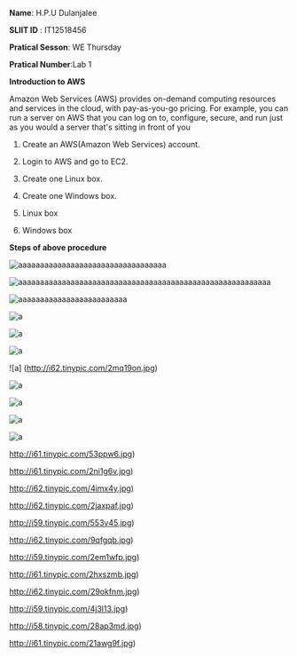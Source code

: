 **Name**: H.P.U Dulanjalee

**SLIIT ID** : IT12518456

**Pratical Sesson**: WE Thursday

**Pratical Number**:Lab 1


 **Introduction to AWS**
 
 Amazon Web Services (AWS) provides on-demand computing resources and services in the cloud, with pay-as-you-go pricing. For example, you can run a server on AWS that you can log on to, configure, secure, and run just as you would a server that's sitting in front of you
 


1.	Create an AWS(Amazon Web Services) account.

2.	Login to AWS and go to EC2.

3.	Create one Linux box.

4.	Create one Windows box.

5.	Linux box

6.  Windows box

 **Steps of above procedure** 
 
![aaaaaaaaaaaaaaaaaaaaaaaaaaaaaaaaaa](http://i61.tinypic.com/2gw83ra.jpg)

![aaaaaaaaaaaaaaaaaaaaaaaaaaaaaaaaaaaaaaaaaaaaaaaaaaaaaaaaaa](http://i58.tinypic.com/21osrk2.jpg)

 ![aaaaaaaaaaaaaaaaaaaaaaaaa](http://i58.tinypic.com/21osrk2.jpg)
 
 
 
 
 
 ![a](http://i62.tinypic.com/ojkzt0.jpg)
 
 
 
 
![a](http://i61.tinypic.com/wcjsxw.jpg)
 
 
 
 
 
 
 ![a](http://i59.tinypic.com/2zgunvr.jpg)
 
![a] (http://i62.tinypic.com/2mq19on.jpg)
 
 ![a](http://i60.tinypic.com/289l8nm.jpg)
 
 ![a](http://i60.tinypic.com/m8e6g1.jpg)
 
 ![a](http://i62.tinypic.com/2njf1wl.jpg)
 
 ![a](http://i62.tinypic.com/33li1cw.jpg)
 
 http://i61.tinypic.com/53ppw6.jpg)
 
 http://i61.tinypic.com/2ni1g6v.jpg)
 
 http://i62.tinypic.com/4imx4y.jpg)
 
 http://i62.tinypic.com/2jaxpaf.jpg)
 
 http://i59.tinypic.com/553v45.jpg)
 
 http://i62.tinypic.com/9qfgqb.jpg)
 
 http://i59.tinypic.com/2em1wfp.jpg)
 
 http://i61.tinypic.com/2hxszmb.jpg)
 
 http://i62.tinypic.com/29okfnm.jpg)
 
 http://i59.tinypic.com/4j3l13.jpg)
 
 http://i58.tinypic.com/28ap3md.jpg)
 
 http://i61.tinypic.com/21awg9f.jpg)
 
 
 




